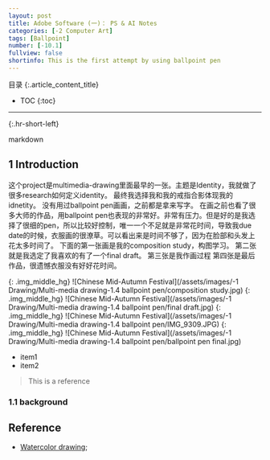 ```yaml
---
layout: post
title: Adobe Software (一)： PS & AI Notes
categories: [-2 Computer Art]
tags: [Ballpoint]
number: [-10.1]
fullview: false
shortinfo: This is the first attempt by using ballpoint pen 
---
```

目录
{:.article_content_title}

* TOC
{:toc}

---
{:.hr-short-left}

markdown

## 1 Introduction


这个project是multimedia-drawing里面最早的一张。主题是Identity，我就做了很多research如何定义identity。
最终我选择我和我的戒指合影体现我的idnetity。
没有用过ballpoint pen画画，之前都是拿来写字。
在画之前也看了很多大师的作品，用ballpoint pen也表现的非常好。非常有压力。但是好的是我选择了很细的pen，所以比较好控制，唯一一个不足就是非常花时间，导致我due date的时候，衣服画的很潦草。可以看出来是时间不够了，因为在脸部和头发上花太多时间了。
下面的第一张画是我的composition study，构图学习。
第二张就是我选定了我喜欢的有了一个final  draft。
第三张是我作画过程
第四张是最后作品，很遗憾衣服没有好好花时间。



{: .img_middle_hg}
![Chinese Mid-Autumn Festival](/assets/images/-1 Drawing/Multi-media drawing-1.4 ballpoint pen/composition study.jpg)
{: .img_middle_hg}
![Chinese Mid-Autumn Festival](/assets/images/-1 Drawing/Multi-media drawing-1.4 ballpoint pen/final draft.jpg)
{: .img_middle_hg}
![Chinese Mid-Autumn Festival](/assets/images/-1 Drawing/Multi-media drawing-1.4 ballpoint pen/IMG_9309.JPG)
{: .img_middle_hg}
![Chinese Mid-Autumn Festival](/assets/images/-1 Drawing/Multi-media drawing-1.4 ballpoint pen/ballpoint pen final.jpg)

- item1
- item2

> This is a reference

### 1.1 background


## Reference

- [Watercolor drawing](https://www.youtube.com/watch?v=qDqpmSwyHqQ);





